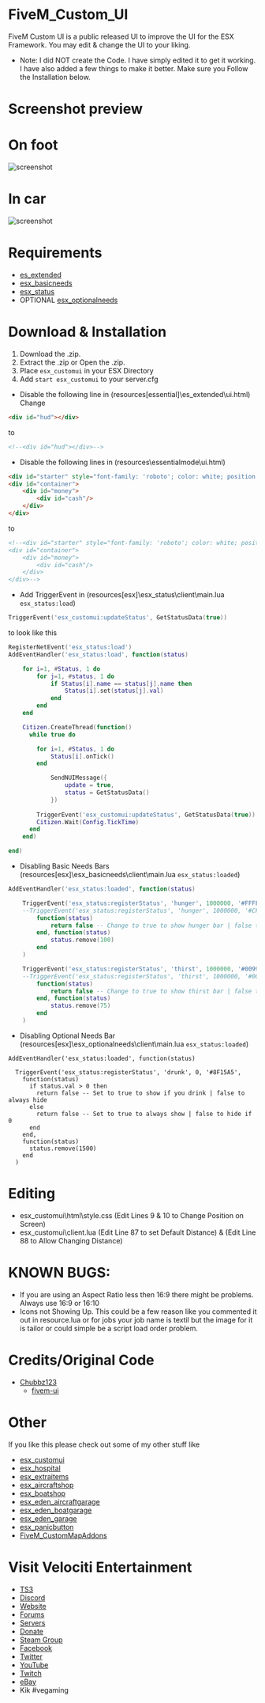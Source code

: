 # FiveM_Custom_UI
FiveM Custom UI is a public released UI to improve the UI for the ESX Framework. You may edit & change the UI to your liking.

- Note: I did NOT create the Code. I have simply edited it to get it working. I have also added a few things to make it better. Make sure you Follow the Installation below.

# Screenshot preview

# On foot
![screenshot](https://i.imgur.com/m3Ie74x.png)

# In car
![screenshot](https://i.imgur.com/KlWd3hN.png)

# Requirements
* [es_extended](https://github.com/ESX-Org/es_extended)
* [esx_basicneeds](https://github.com/ESX-Org/esx_basicneeds)
* [esx_status](https://github.com/ESX-Org/esx_status)
* OPTIONAL [esx_optionalneeds](https://github.com/ESX-Org/esx_optionalneeds)

# Download & Installation
1) Download the .zip.
2) Extract the .zip or Open the .zip.
3) Place `esx_customui` in your ESX Directory
4) Add `start esx_customui` to your server.cfg

* Disable the following line in (resources\[essential]\es_extended\ui.html)
Change
```html
<div id="hud"></div>
```
to
```html
<!--<div id="hud"></div>-->
```

* Disable the following lines in (resources\essentialmode\ui.html)
```html
<div id="starter" style="font-family: 'roboto'; color: white; position: absolute; left: 20%; top: 5%; width: 60%; background: rgba(40, 40, 40, 0.8)"></div>
<div id="container">
	<div id="money">
		<div id="cash"/>
	</div>
</div>
```
to
```html
<!--<div id="starter" style="font-family: 'roboto'; color: white; position: absolute; left: 20%; top: 5%; width: 60%; background: rgba(40, 40, 40, 0.8)"></div>
<div id="container">
	<div id="money">
		<div id="cash"/>
	</div>
</div>-->
```

* Add TriggerEvent in (resources\[esx]\esx_status\client\main.lua `esx_status:load`) 
```lua
TriggerEvent('esx_customui:updateStatus', GetStatusData(true))
```
to look like this
```lua
RegisterNetEvent('esx_status:load')
AddEventHandler('esx_status:load', function(status)

	for i=1, #Status, 1 do
		for j=1, #status, 1 do
			if Status[i].name == status[j].name then
				Status[i].set(status[j].val)
			end
		end
	end

	Citizen.CreateThread(function()
	  while true do

	  	for i=1, #Status, 1 do
	  		Status[i].onTick()
	  	end

			SendNUIMessage({
				update = true,
				status = GetStatusData()
			})
	
		TriggerEvent('esx_customui:updateStatus', GetStatusData(true))
	    Citizen.Wait(Config.TickTime)
	  end
	end)

end)
```

* Disabling Basic Needs Bars (resources\[esx]\esx_basicneeds\client\main.lua `esx_status:loaded`)
```lua
AddEventHandler('esx_status:loaded', function(status)

	TriggerEvent('esx_status:registerStatus', 'hunger', 1000000, '#FFFF00', -- amarelo
	--TriggerEvent('esx_status:registerStatus', 'hunger', 1000000, '#CFAD0F', -- GOLD
		function(status)
			return false -- Change to true to show hunger bar | false to hide hunger bar
		end, function(status)
			status.remove(100)
		end
	)

	TriggerEvent('esx_status:registerStatus', 'thirst', 1000000, '#0099FF', -- azul
	--TriggerEvent('esx_status:registerStatus', 'thirst', 1000000, '#0C98F1', -- CYAN
		function(status)
			return false -- Change to true to show thirst bar | false to hide thirst bar
		end, function(status)
			status.remove(75)
		end
	)
```

* Disabling Optional Needs Bar  (resources\[esx]\esx_optionalneeds\client\main.lua `esx_status:loaded`)
```
AddEventHandler('esx_status:loaded', function(status)

  TriggerEvent('esx_status:registerStatus', 'drunk', 0, '#8F15A5', 
    function(status)
      if status.val > 0 then
        return false -- Set to true to show if you drink | false to always hide
      else
        return false -- Set to true to always show | false to hide if 0
      end
    end,
    function(status)
      status.remove(1500)
    end
  )
```

# Editing
* esx_customui\html\style.css (Edit Lines 9 & 10 to Change Position on Screen)
* esx_customui\client.lua (Edit Line 87 to set Default Distance) & (Edit Line 88 to Allow Changing Distance)

# KNOWN BUGS:
* If you are using an Aspect Ratio less then 16:9 there might be problems. Always use 16:9 or 16:10
* Icons not Showing Up. This could be a few reason like you commented it out in resource.lua or for jobs your job name is textil but the image for it is tailor or could simple be a script load order problem.

# Credits/Original Code
* [Chubbz123](https://github.com/Chubbz123)
  * [fivem-ui](https://github.com/Chubbz123/fivem-ui)

# Other
If you like this please check out some of my other stuff like
* [esx_customui](https://github.com/HumanTree92/esx_customui)
* [esx_hospital](https://github.com/HumanTree92/esx_hospital)
* [esx_extraitems](https://github.com/HumanTree92/esx_extraitems)
* [esx_aircraftshop](https://github.com/HumanTree92/esx_aircraftshop)
* [esx_boatshop](https://github.com/HumanTree92/esx_boatshop)
* [esx_eden_aircraftgarage](https://github.com/HumanTree92/esx_eden_aircraftgarage)
* [esx_eden_boatgarage](https://github.com/HumanTree92/esx_eden_boatgarage)
* [esx_eden_garage](https://github.com/HumanTree92/esx_eden_garage)
* [esx_panicbutton](https://github.com/HumanTree92/esx_panicbutton)
* [FiveM_CustomMapAddons](https://github.com/HumanTree92/FiveM_CustomMapAddons)

# Visit Velociti Entertainment
* [TS3](http://www.velocitientertainment.com/ts3/)
* [Discord](https://discord.gg/azEY2kU)
* [Website](www.velocitientertainment.com/)
* [Forums](www.velocitientertainment.com/forum)
* [Servers](www.velocitientertainment.com/servers/)
* [Donate](http://www.velocitientertainment.com/donations/)
* [Steam Group](http://steamcommunity.com/groups/velocitientertainment)
* [Facebook](www.facebook.com/VelocitiEntertainment)
* [Twitter](www.twitter.com/VelocitiEnt)
* [YouTube](www.youtube.com/user/HumanTree92)
* [Twitch](www.twitch.tv/humantree92)
* [eBay](www.ebay.com/usr/humantree92)
* Kik #vegaming
